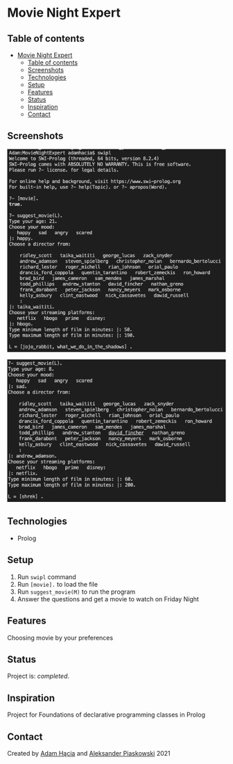 # Movie Night Expert

## Table of contents
- [Movie Night Expert](#movie-night-expert)
  - [Table of contents](#table-of-contents)
  - [Screenshots](#screenshots)
  - [Technologies](#technologies)
  - [Setup](#setup)
  - [Features](#features)
  - [Status](#status)
  - [Inspiration](#inspiration)
  - [Contact](#contact)

## Screenshots
![Example screenshot](ex1.png)

![Example screenshot](ex2.png)

## Technologies
* Prolog

## Setup
1. Run ```swipl``` command
2. Run ```[movie].``` to load the file
3. Run ```suggest_movie(M)``` to run the program
4. Answer the questions and get a movie to watch on Friday Night

## Features
Choosing movie by your preferences


## Status
Project is: _completed_.

## Inspiration
Project for Foundations of declarative programming classes in Prolog

## Contact
Created by [Adam Hącia](https://hacia.students.wmi.amu.edu.pl/) and [Aleksander Piaskowski](#) 
2021